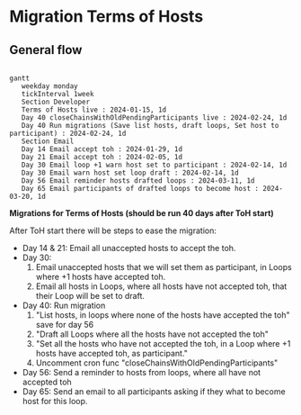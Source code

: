 # Migration Terms of Hosts

## General flow

```mermaid

gantt
   weekday monday
   tickInterval 1week
   Section Developer
   Terms of Hosts live : 2024-01-15, 1d
   Day 40 closeChainsWithOldPendingParticipants live : 2024-02-24, 1d
   Day 40 Run migrations (Save list hosts, draft loops, Set host to participant) : 2024-02-24, 1d
   Section Email
   Day 14 Email accept toh : 2024-01-29, 1d
   Day 21 Email accept toh : 2024-02-05, 1d
   Day 30 Email loop +1 warn host set to participant : 2024-02-14, 1d
   Day 30 Email warn host set loop draft : 2024-02-14, 1d
   Day 56 Email reminder hosts drafted loops : 2024-03-11, 1d
   Day 65 Email participants of drafted loops to become host : 2024-03-20, 1d
```

**Migrations for Terms of Hosts (should be run 40 days after ToH start)**

After ToH start there will be steps to ease the migration:

- Day 14 & 21: Email all unaccepted hosts to accept the toh.
- Day 30:
  1.  Email unaccepted hosts that we will set them as participant, in Loops where +1 hosts have accepted toh.
  2.  Email all hosts in Loops, where all hosts have not accepted toh, that their Loop will be set to draft.
- Day 40: Run migration
  1.  "List hosts, in loops where none of the hosts have accepted the toh" save for day 56
  2.  "Draft all Loops where all the hosts have not accepted the toh"
  3.  "Set all the hosts who have not accepted the toh, in a Loop where +1 hosts have accepted toh, as participant."
  4.  Uncomment cron func "closeChainsWithOldPendingParticipants"
- Day 56: Send a reminder to hosts from loops, where all have not accepted toh
- Day 65: Send an email to all participants asking if they what to become host for this loop.
